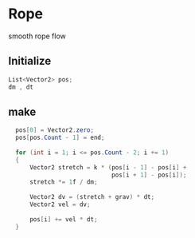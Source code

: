 # Rope
smooth rope flow

## Initialize
```c#
List<Vector2> pos;
dm , dt
```
 
## make
```c#  
  pos[0] = Vector2.zero;
  pos[pos.Count - 1] = end;
  
  for (int i = 1; i <= pos.Count - 2; i += 1)
  {
      Vector2 stretch = k * (pos[i - 1] - pos[i] +
                             pos[i + 1] - pos[i]);
      stretch *= 1f / dm;
  
      Vector2 dv = (stretch + grav) * dt;
      Vector2 vel = dv;
  
      pos[i] += vel * dt;
  }
```
